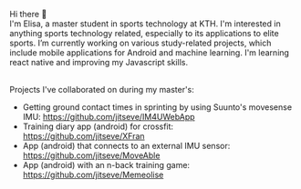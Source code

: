 Hi there 👋\
I'm Elisa, a master student in sports technology at KTH. 
I'm interested in anything sports technology related, especially to its applications to elite sports.
I’m currently working on various study-related projects, which include mobile applications for Android and machine learning.
I'm learning react native and improving my Javascript skills.

\
Projects I've collaborated on during my master's:
- Getting ground contact times in sprinting by using Suunto's movesense IMU: https://github.com/jitseve/IM4UWebApp 
- Training diary app (android) for crossfit: https://github.com/jitseve/XFran
- App (android) that connects to an external IMU sensor: https://github.com/jitseve/MoveAble
- App (android) with an n-back training game: https://github.com/jitseve/Memeolise

